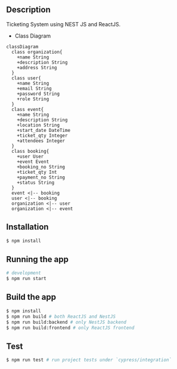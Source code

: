 
## Description
Ticketing System using NEST JS and ReactJS.
- Class Diagram

```mermaid
classDiagram
  class organization{
    +name String
    +description String
    +address String
  }
  class user{
    +name String
    +email String
    +password String
    +role String
  }
  class event{
    +name String
    +description String
    +location String
    +start_date DateTime
    +ticket_qty Integer
    +attendees Integer
  }
  class booking{
    +user User
    +event Event
    +booking_no String
    +ticket_qty Int
    +payment_no String
    +status String
  }
  event <|-- booking
  user <|-- booking
  organization <|-- user
  organization <|-- event
```

## Installation

```bash
$ npm install
```

## Running the app

```bash
# development
$ npm run start
```
## Build the app
```bash
$ npm install
$ npm run build # both ReactJS and NestJS
$ npm run build:backend # only NestJS backend
$ npm run build:frontend # only ReactJS frontend
```
## Test

```bash
$ npm run test # run project tests under `cypress/integration`
```

